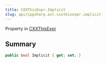 ```yaml
---
title: CXXThisExpr.Implicit
slug: api/cppsharp.ast.cxxthisexpr.implicit
---
```

Property in [CXXThisExpr](/api/cppsharp/ast/cxxthisexpr)

## Summary



```csharp
public bool Implicit { get; set; }
```

